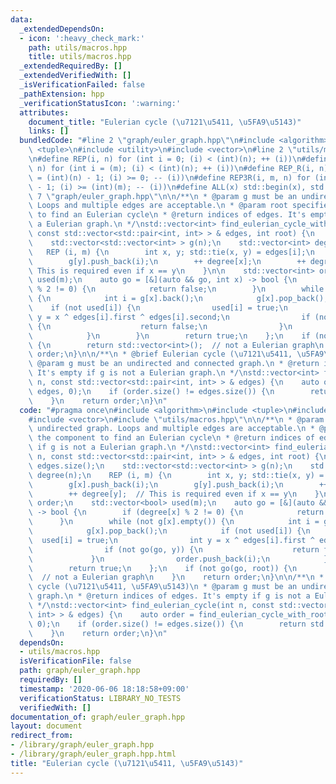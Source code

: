 ```yaml
---
data:
  _extendedDependsOn:
  - icon: ':heavy_check_mark:'
    path: utils/macros.hpp
    title: utils/macros.hpp
  _extendedRequiredBy: []
  _extendedVerifiedWith: []
  _isVerificationFailed: false
  _pathExtension: hpp
  _verificationStatusIcon: ':warning:'
  attributes:
    document_title: "Eulerian cycle (\u7121\u5411, \u5FA9\u5143)"
    links: []
  bundledCode: "#line 2 \"graph/euler_graph.hpp\"\n#include <algorithm>\n#include\
    \ <tuple>\n#include <utility>\n#include <vector>\n#line 2 \"utils/macros.hpp\"\
    \n#define REP(i, n) for (int i = 0; (i) < (int)(n); ++ (i))\n#define REP3(i, m,\
    \ n) for (int i = (m); (i) < (int)(n); ++ (i))\n#define REP_R(i, n) for (int i\
    \ = (int)(n) - 1; (i) >= 0; -- (i))\n#define REP3R(i, m, n) for (int i = (int)(n)\
    \ - 1; (i) >= (int)(m); -- (i))\n#define ALL(x) std::begin(x), std::end(x)\n#line\
    \ 7 \"graph/euler_graph.hpp\"\n\n/**\n * @param g must be an undirected graph.\
    \ Loops and multiple edges are acceptable.\n * @param root specifies the component\
    \ to find an Eulerian cycle\n * @return indices of edges. It's empty if g is not\
    \ a Eulerian graph.\n */\nstd::vector<int> find_eulerian_cycle_with_root(int n,\
    \ const std::vector<std::pair<int, int> > & edges, int root) {\n    int m = edges.size();\n\
    \    std::vector<std::vector<int> > g(n);\n    std::vector<int> degree(n);\n \
    \   REP (i, m) {\n        int x, y; std::tie(x, y) = edges[i];\n        g[x].push_back(i);\n\
    \        g[y].push_back(i);\n        ++ degree[x];\n        ++ degree[y];  //\
    \ This is required even if x == y\n    }\n\n    std::vector<int> order;\n    std::vector<bool>\
    \ used(m);\n    auto go = [&](auto && go, int x) -> bool {\n        if (degree[x]\
    \ % 2 != 0) {\n            return false;\n        }\n        while (not g[x].empty())\
    \ {\n            int i = g[x].back();\n            g[x].pop_back();\n        \
    \    if (not used[i]) {\n                used[i] = true;\n                int\
    \ y = x ^ edges[i].first ^ edges[i].second;\n                if (not go(go, y))\
    \ {\n                    return false;\n                }\n                order.push_back(i);\n\
    \            }\n        }\n        return true;\n    };\n    if (not go(go, root))\
    \ {\n        return std::vector<int>();  // not a Eulerian graph\n    }\n    return\
    \ order;\n}\n\n/**\n * @brief Eulerian cycle (\u7121\u5411, \u5FA9\u5143)\n *\
    \ @param g must be an undirected and connected graph.\n * @return indices of edges.\
    \ It's empty if g is not a Eulerian graph.\n */\nstd::vector<int> find_eulerian_cycle(int\
    \ n, const std::vector<std::pair<int, int> > & edges) {\n    auto order = find_eulerian_cycle_with_root(n,\
    \ edges, 0);\n    if (order.size() != edges.size()) {\n        return std::vector<int>();\n\
    \    }\n    return order;\n}\n"
  code: "#pragma once\n#include <algorithm>\n#include <tuple>\n#include <utility>\n\
    #include <vector>\n#include \"utils/macros.hpp\"\n\n/**\n * @param g must be an\
    \ undirected graph. Loops and multiple edges are acceptable.\n * @param root specifies\
    \ the component to find an Eulerian cycle\n * @return indices of edges. It's empty\
    \ if g is not a Eulerian graph.\n */\nstd::vector<int> find_eulerian_cycle_with_root(int\
    \ n, const std::vector<std::pair<int, int> > & edges, int root) {\n    int m =\
    \ edges.size();\n    std::vector<std::vector<int> > g(n);\n    std::vector<int>\
    \ degree(n);\n    REP (i, m) {\n        int x, y; std::tie(x, y) = edges[i];\n\
    \        g[x].push_back(i);\n        g[y].push_back(i);\n        ++ degree[x];\n\
    \        ++ degree[y];  // This is required even if x == y\n    }\n\n    std::vector<int>\
    \ order;\n    std::vector<bool> used(m);\n    auto go = [&](auto && go, int x)\
    \ -> bool {\n        if (degree[x] % 2 != 0) {\n            return false;\n  \
    \      }\n        while (not g[x].empty()) {\n            int i = g[x].back();\n\
    \            g[x].pop_back();\n            if (not used[i]) {\n              \
    \  used[i] = true;\n                int y = x ^ edges[i].first ^ edges[i].second;\n\
    \                if (not go(go, y)) {\n                    return false;\n   \
    \             }\n                order.push_back(i);\n            }\n        }\n\
    \        return true;\n    };\n    if (not go(go, root)) {\n        return std::vector<int>();\
    \  // not a Eulerian graph\n    }\n    return order;\n}\n\n/**\n * @brief Eulerian\
    \ cycle (\u7121\u5411, \u5FA9\u5143)\n * @param g must be an undirected and connected\
    \ graph.\n * @return indices of edges. It's empty if g is not a Eulerian graph.\n\
    \ */\nstd::vector<int> find_eulerian_cycle(int n, const std::vector<std::pair<int,\
    \ int> > & edges) {\n    auto order = find_eulerian_cycle_with_root(n, edges,\
    \ 0);\n    if (order.size() != edges.size()) {\n        return std::vector<int>();\n\
    \    }\n    return order;\n}\n"
  dependsOn:
  - utils/macros.hpp
  isVerificationFile: false
  path: graph/euler_graph.hpp
  requiredBy: []
  timestamp: '2020-06-06 18:18:58+09:00'
  verificationStatus: LIBRARY_NO_TESTS
  verifiedWith: []
documentation_of: graph/euler_graph.hpp
layout: document
redirect_from:
- /library/graph/euler_graph.hpp
- /library/graph/euler_graph.hpp.html
title: "Eulerian cycle (\u7121\u5411, \u5FA9\u5143)"
---
```

